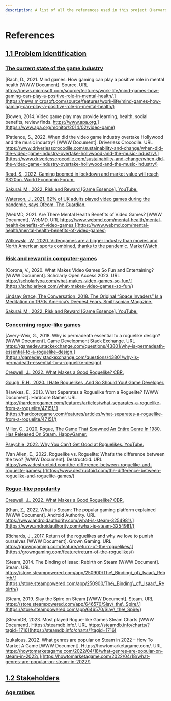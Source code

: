 ```yaml
---
description: A list of all the references used in this project (Harvard style)
---
```


# References

## [1.1 Problem Identification](analysis/1.1-problem-identification.md)

### [The current state of the game industry](analysis/1.1-problem-identification.md#the-current-state-of-the-game-industry)

[Bach, D., 2021. Mind games: How gaming can play a positive role in mental health \[WWW Document\]. Source. URL https://news.microsoft.com/source/features/work-life/mind-games-how-gaming-can-play-a-positive-role-in-mental-health/.](https://news.microsoft.com/source/features/work-life/mind-games-how-gaming-can-play-a-positive-role-in-mental-health/)

[Bowen, 2014. Video game play may provide learning, health, social benefits, review finds. https://www.apa.org.](https://www.apa.org/monitor/2014/02/video-game)

[Patience, S., 2022. When did the video game industry overtake Hollywood and the music industry? \[WWW Document\]. Driverless Crocodile. URL https://www.driverlesscrocodile.com/sustainability-and-change/when-did-the-video-game-industry-overtake-hollywood-and-the-music-industry/.](https://www.driverlesscrocodile.com/sustainability-and-change/when-did-the-video-game-industry-overtake-hollywood-and-the-music-industry/)

[Read, S., 2022. Gaming boomed in lockdown and market value will reach $320bn. World Economic Forum.](https://www.weforum.org/agenda/2022/07/gaming-pandemic-lockdowns-pwc-growth/)

[Sakurai, M., 2022. Risk and Reward  \[Game Essence\]. YouTube.](https://www.youtube.com/watch?v=FXqEykD5Ub4)

[Waterson, J., 2021. 62% of UK adults played video games during the pandemic, says Ofcom. The Guardian.](https://www.theguardian.com/games/2021/apr/28/62-of-uk-adults-played-computer-games-during-the-pandemic-says-ofcom)

[WebMD, 2021. Are There Mental Health Benefits of Video Games? \[WWW Document\]. WebMD. URL https://www.webmd.com/mental-health/mental-health-benefits-of-video-games.](https://www.webmd.com/mental-health/mental-health-benefits-of-video-games)

[Witkowski, W., 2020. Videogames are a bigger industry than movies and North American sports combined, thanks to the pandemic. MarketWatch.](https://www.marketwatch.com/story/videogames-are-a-bigger-industry-than-sports-and-movies-combined-thanks-to-the-pandemic-11608654990)

### [Risk and reward in computer-games](analysis/1.1-problem-identification.md#risk-and-reward-in-computer-games)

[Corona, V., 2020. What Makes Video Games So Fun and Entertaining? \[WWW Document\]. Scholarly Open Access 2023. URL https://scholarlyoa.com/what-makes-video-games-so-fun/.](https://scholarlyoa.com/what-makes-video-games-so-fun/)

[Lindsay Grace, The Conversation, 2018. The Original “Space Invaders” Is a Meditation on 1970s America’s Deepest Fears. Smithsonian Magazine.](https://www.smithsonianmag.com/science-nature/original-space-invaders-icon-1970s-America-180969393/)

[Sakurai, M., 2022. Risk and Reward  \[Game Essence\]. YouTube.](https://www.youtube.com/watch?v=FXqEykD5Ub4)

### [Concerning rogue-like games](analysis/1.1-problem-identification.md#concerning-rogue-like-games)

[Avery-Weir, G., 2018. Why is permadeath essential to a roguelike design? \[WWW Document\]. Game Development Stack Exchange. URL https://gamedev.stackexchange.com/questions/43801/why-is-permadeath-essential-to-a-roguelike-design.](https://gamedev.stackexchange.com/questions/43801/why-is-permadeath-essential-to-a-roguelike-design)

[Creswell, J., 2022. What Makes a Good Roguelike? CBR.](https://www.cbr.com/roguelike-game-genre-good/)

[Gough, R.H., 2020. I Hate Roguelikes, And So Should You! Game Developer.](https://www.gamedeveloper.com/design/i-hate-roguelikes-and-so-should-you-)

[Hawkes, E., 2013. What Separates a Roguelike from a Roguelite? \[WWW Document\]. Hardcore Gamer. URL https://hardcoregamer.com/features/articles/what-separates-a-roguelike-from-a-roguelite/47151/.](https://hardcoregamer.com/features/articles/what-separates-a-roguelike-from-a-roguelite/47151/)

[Miller, C., 2020. Rogue, The Game That Spawned An Entire Genre In 1980, Has Released On Steam. HappyGamer.](https://happygamer.com/rogue-the-game-that-spawned-an-entire-genre-in-1980-has-released-on-steam-89152/)

[Pseychie, 2022. Why You Can’t Get Good at Roguelikes. YouTube.](https://www.youtube.com/watch?v=34-ywHzXzFQ)

[Van Allen, E., 2022. Roguelike vs. Roguelite: What’s the difference between the two? \[WWW Document\]. Destructoid. URL https://www.destructoid.com/the-difference-between-roguelike-and-roguelite-games/.](https://www.destructoid.com/the-difference-between-roguelike-and-roguelite-games/)

### [Rogue-like popularity](analysis/1.1-problem-identification.md#rogue-like-popularity)

[Creswell, J., 2022. What Makes a Good Roguelike? CBR.](https://www.cbr.com/roguelike-game-genre-good/)

[Khan, Z., 2022. What is Steam: The popular gaming platform explained \[WWW Document\]. Android Authority. URL https://www.androidauthority.com/what-is-steam-3254981/.](https://www.androidauthority.com/what-is-steam-3254981/)

[Richards, J., 2017. Return of the roguelikes and why we love to punish ourselves \[WWW Document\]. Grown Gaming. URL https://growngaming.com/feature/return-of-the-roguelikes/.](https://growngaming.com/feature/return-of-the-roguelikes/)

[Steam, 2014. The Binding of Isaac: Rebirth on Steam \[WWW Document\]. Steam. URL https://store.steampowered.com/app/250900/The\_Binding\_of\_Isaac\_Rebirth/.](https://store.steampowered.com/app/250900/The\_Binding\_of\_Isaac\_Rebirth/)

[Steam, 2019. Slay the Spire on Steam \[WWW Document\]. Steam. URL https://store.steampowered.com/app/646570/Slay\_the\_Spire/.](https://store.steampowered.com/app/646570/Slay\_the\_Spire/)

[SteamDB, 2023. Most played Rogue-like Games Steam Charts \[WWW Document\]. Https://steamdb.info/. URL https://steamdb.info/charts/?tagid=1716](https://steamdb.info/charts/?tagid=1716)

[zukalous, 2022. What genres are popular on Steam in 2022 – How To Market A Game \[WWW Document\]. Https://howtomarketagame.com/. URL https://howtomarketagame.com/2022/04/18/what-genres-are-popular-on-steam-in-2022/.](https://howtomarketagame.com/2022/04/18/what-genres-are-popular-on-steam-in-2022/)

## [1.2 Stakeholders](references.md#1.2-stakeholders)

### [Age ratings](analysis/1.2-stakeholders.md#age-ratings)

